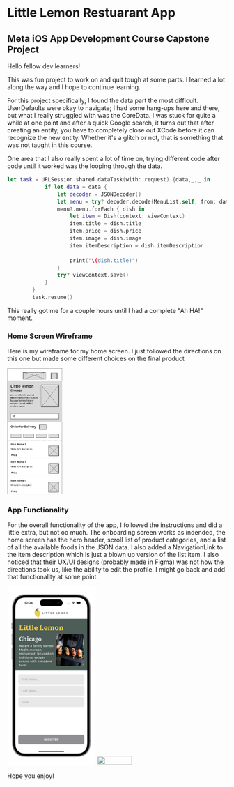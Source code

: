 # Little Lemon Restuarant App
## Meta iOS App Development Course Capstone Project

Hello fellow dev learners!

This was fun project to work on and quit tough at some parts. I learned a lot along the way and I hope to continue learning. 

For this project specifically, I found the data part the most difficult. UserDefaults were okay to navigate; I had some hang-ups here and there, but what I really struggled with was the CoreData. I was stuck for quite a while at one point and after a quick Google search, it turns out that after creating an entity, you have to completely close out XCode before it can recognize the new entity. Whether it's a glitch or not, that is something that was not taught in this course.

One area that I also really spent a lot of time on, trying different code after code until it worked was the looping through the data.

```swift
let task = URLSession.shared.dataTask(with: request) {data,_,_ in
            if let data = data {
                let decoder = JSONDecoder()
                let menu = try? decoder.decode(MenuList.self, from: data)
                menu?.menu.forEach { dish in
                    let item = Dish(context: viewContext)
                    item.title = dish.title
                    item.price = dish.price
                    item.image = dish.image
                    item.itemDescription = dish.itemDescription
                    
                    print("\(dish.title)")
                }
                try? viewContext.save()
            }
        }
        task.resume()
```
This really got me for a couple hours until I had a complete "Ah HA!" moment.


### Home Screen Wireframe
Here is my wireframe for my home screen. I just followed the directions on this one but made some different choices on the final product

<img src="https://github.com/bobbycoleman-dev/LittleLemonRestuarant/blob/main/ProjectImages/HomeViewWireframe.png" width=25% height=25%>

### App Functionality
For the overall functionality of the app, I followed the instructions and did a little extra, but not oo much. The onboarding screen works as indended, the home screen has the hero header, scroll list of product categories, and a list of all the available foods in the JSON data. I also added a NavigationLink to the item description which is just a blown up version of the list item. I also noticed that their UX/UI designs (probably made in Figma) was not how the directions took us, like the ability to edit the profile. I might go back and add that functionality at some point.

<img src="https://github.com/bobbycoleman-dev/LittleLemonRestuarant/blob/main/ProjectImages/OnboardingScreen.png" width=40% height=40%> <img src="https://github.com/bobbycoleman-dev/LittleLemonRestuarant/blob/main/ProjectImages/HomeView.png" width=40% height=40%>

Hope you enjoy!
